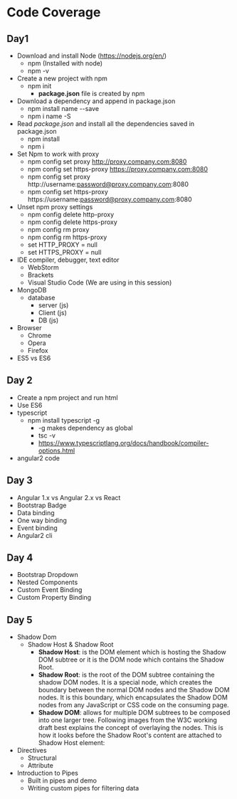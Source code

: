 # Code Coverage #

## Day1 

* Download and install Node (https://nodejs.org/en/)
	* npm (Installed with node)
	* npm -v
* Create a new project with npm
	* npm init
		* <b>package.json</b> file is created by npm
* Download a dependency and append in package.json
	* npm install name --save
	* npm i name -S
* Read <i>package.json</i> and install all the dependencies saved in package.json
	* npm install
	* npm i
* Set Npm to work with proxy
	* npm config set proxy http://proxy.company.com:8080
	* npm config set https-proxy https://proxy.company.com:8080
	* npm config set proxy http://username:password@proxy.company.com:8080
	* npm config set https-proxy https://username:password@proxy.company.com:8080
* Unset npm proxy settings
	* npm config delete http-proxy
	* npm config delete https-proxy
	* npm config rm proxy
	* npm config rm https-proxy
	* set HTTP_PROXY = null
	* set HTTPS_PROXY = null
* IDE
	compiler, debugger, text editor	
	- WebStorm
	- Brackets
	- Visual Studio Code (We are using in this session)
* MongoDB
	* database	
		* server (js)
		* Client (js)
		* DB (js)
* Browser
	* Chrome
	* Opera
	* Firefox
* ES5 vs ES6


## Day 2
* Create a npm project and run html 
* Use ES6
* typescript
	* npm install typescript -g
		* -g makes dependency as global
		* tsc -v
		* https://www.typescriptlang.org/docs/handbook/compiler-options.html
* angular2 code


## Day 3
* Angular 1.x vs Angular 2.x vs React
* Bootstrap Badge
* Data binding
* One way binding
* Event binding
* Angular2 cli

## Day 4
* Bootstrap Dropdown
* Nested Components
* Custom Event Binding
* Custom Property Binding

## Day 5
* Shadow Dom
	* Shadow Host & Shadow Root
		* <b>Shadow Host</b>: is the DOM element which is hosting the Shadow DOM subtree or it is the DOM node which contains the Shadow Root.
		* <b>Shadow Root</b>: is the root of the DOM subtree containing the shadow DOM nodes. It is a special node, which creates the boundary between the normal DOM nodes and the Shadow DOM nodes. It is this boundary, which encapsulates the Shadow DOM nodes from any JavaScript or CSS code on the consuming page.
		* <b>Shadow DOM</b>: allows for multiple DOM subtrees to be composed into one larger tree. Following images from the W3C working draft best explains the concept of overlaying the nodes. This is how it looks before the Shadow Root's content are attached to Shadow Host element:
* Directives
	* Structural 
	* Attribute
* Introduction to Pipes
	* Built in pipes and demo
	* Writing custom pipes for filtering data







